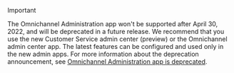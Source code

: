> [!Important]
> The Omnichannel Administration app won't be supported after April 30, 2022, and will be deprecated in a future release. We recommend that you use the new Customer Service admin center (preview) or the Omnichannel admin center app. The latest features can be configured and used only in the new admin apps. For more information about the deprecation announcement, see [Omnichannel Administration app is deprecated](../includes/deprecations-customer-service.md#omnichannel-administration-app-is-deprecated).